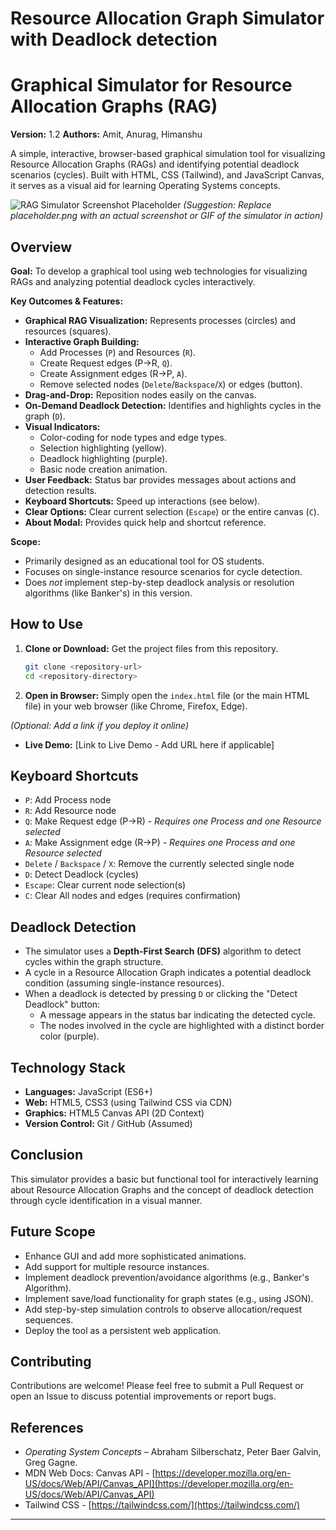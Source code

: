 # Resource Allocation Graph Simulator with Deadlock detection
# Graphical Simulator for Resource Allocation Graphs (RAG)

**Version:** 1.2
**Authors:** Amit, Anurag, Himanshu

A simple, interactive, browser-based graphical simulation tool for visualizing Resource Allocation Graphs (RAGs) and identifying potential deadlock scenarios (cycles). Built with HTML, CSS (Tailwind), and JavaScript Canvas, it serves as a visual aid for learning Operating Systems concepts.

![RAG Simulator Screenshot Placeholder](placeholder.png)
*(Suggestion: Replace placeholder.png with an actual screenshot or GIF of the simulator in action)*

## Overview

**Goal:** To develop a graphical tool using web technologies for visualizing RAGs and analyzing potential deadlock cycles interactively.

**Key Outcomes & Features:**

*   **Graphical RAG Visualization:** Represents processes (circles) and resources (squares).
*   **Interactive Graph Building:**
    *   Add Processes (`P`) and Resources (`R`).
    *   Create Request edges (P->R, `Q`).
    *   Create Assignment edges (R->P, `A`).
    *   Remove selected nodes (`Delete`/`Backspace`/`X`) or edges (button).
*   **Drag-and-Drop:** Reposition nodes easily on the canvas.
*   **On-Demand Deadlock Detection:** Identifies and highlights cycles in the graph (`D`).
*   **Visual Indicators:**
    *   Color-coding for node types and edge types.
    *   Selection highlighting (yellow).
    *   Deadlock highlighting (purple).
    *   Basic node creation animation.
*   **User Feedback:** Status bar provides messages about actions and detection results.
*   **Keyboard Shortcuts:** Speed up interactions (see below).
*   **Clear Options:** Clear current selection (`Escape`) or the entire canvas (`C`).
*   **About Modal:** Provides quick help and shortcut reference.

**Scope:**

*   Primarily designed as an educational tool for OS students.
*   Focuses on single-instance resource scenarios for cycle detection.
*   Does *not* implement step-by-step deadlock analysis or resolution algorithms (like Banker's) in this version.

## How to Use

1.  **Clone or Download:** Get the project files from this repository.
    ```bash
    git clone <repository-url>
    cd <repository-directory>
    ```
2.  **Open in Browser:** Simply open the `index.html` file (or the main HTML file) in your web browser (like Chrome, Firefox, Edge).

*(Optional: Add a link if you deploy it online)*
*   **Live Demo:** [Link to Live Demo - Add URL here if applicable]

## Keyboard Shortcuts

*   `P`: Add Process node
*   `R`: Add Resource node
*   `Q`: Make Request edge (P->R) - *Requires one Process and one Resource selected*
*   `A`: Make Assignment edge (R->P) - *Requires one Process and one Resource selected*
*   `Delete` / `Backspace` / `X`: Remove the currently selected single node
*   `D`: Detect Deadlock (cycles)
*   `Escape`: Clear current node selection(s)
*   `C`: Clear All nodes and edges (requires confirmation)

## Deadlock Detection

*   The simulator uses a **Depth-First Search (DFS)** algorithm to detect cycles within the graph structure.
*   A cycle in a Resource Allocation Graph indicates a potential deadlock condition (assuming single-instance resources).
*   When a deadlock is detected by pressing `D` or clicking the "Detect Deadlock" button:
    *   A message appears in the status bar indicating the detected cycle.
    *   The nodes involved in the cycle are highlighted with a distinct border color (purple).

## Technology Stack

*   **Languages:** JavaScript (ES6+)
*   **Web:** HTML5, CSS3 (using Tailwind CSS via CDN)
*   **Graphics:** HTML5 Canvas API (2D Context)
*   **Version Control:** Git / GitHub (Assumed)

## Conclusion

This simulator provides a basic but functional tool for interactively learning about Resource Allocation Graphs and the concept of deadlock detection through cycle identification in a visual manner.

## Future Scope

*   Enhance GUI and add more sophisticated animations.
*   Add support for multiple resource instances.
*   Implement deadlock prevention/avoidance algorithms (e.g., Banker's Algorithm).
*   Implement save/load functionality for graph states (e.g., using JSON).
*   Add step-by-step simulation controls to observe allocation/request sequences.
*   Deploy the tool as a persistent web application.

## Contributing

Contributions are welcome! Please feel free to submit a Pull Request or open an Issue to discuss potential improvements or report bugs.

## References

*   *Operating System Concepts* – Abraham Silberschatz, Peter Baer Galvin, Greg Gagne.
*   MDN Web Docs: Canvas API - [https://developer.mozilla.org/en-US/docs/Web/API/Canvas_API](https://developer.mozilla.org/en-US/docs/Web/API/Canvas_API)
*   Tailwind CSS - [https://tailwindcss.com/](https://tailwindcss.com/)

---

